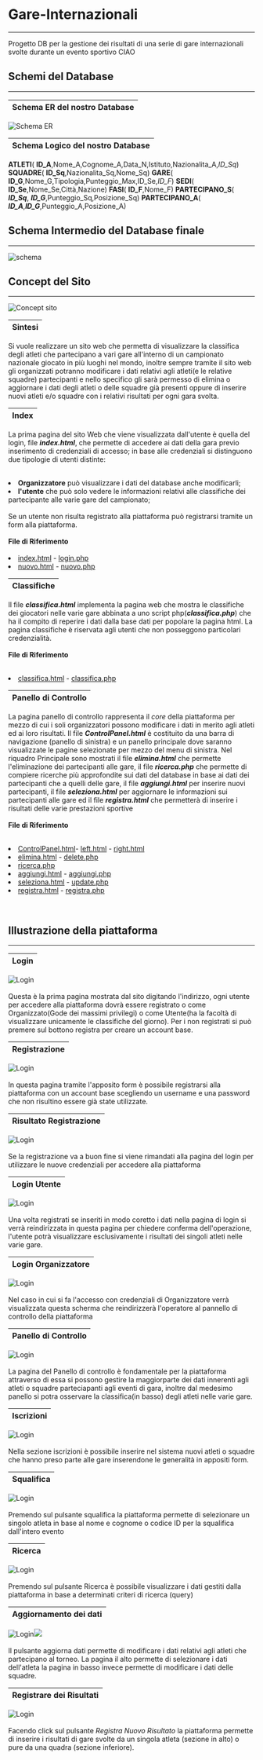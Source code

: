 # Gare-Internazionali
---------------------
Progetto DB per la gestione dei risultati di una serie di gare internazionali svolte durante un evento sportivo
CIAO
## Schemi del Database
---------------------
|**Schema ER del nostro Database**|
|:-----------------------------:|
![Schema ER](source/garesportive.jpg)

|**Schema Logico del nostro Database**|
|-----------------------------------|
**ATLETI**( **ID_A**,Nome_A,Cognome_A,Data_N,Istituto,Nazionalita_A,*ID_Sq*)
**SQUADRE**( **ID_Sq**,Nazionalita_Sq,Nome_Sq)
**GARE**( **ID_G**,Nome_G,Tipologia,Punteggio_Max,ID_Se,*ID_F*)
**SEDI**( **ID_Se**,Nome_Se,Città,Nazione)
**FASI**( **ID_F**,Nome_F)
**PARTECIPANO_S**( ***ID_Sq***, ***ID_G***,Punteggio_Sq,Posizione_Sq)
**PARTECIPANO_A**( ***ID_A***,***ID_G***,Punteggio_A,Posizione_A)

## Schema Intermedio del Database finale
-----------------------------------------

![schema](out.jpg)

## Concept del Sito
-------------------

![Concept sito](source/concept.jpg)


|Sintesi|
|-------|
Si vuole realizzare un sito web che permetta di visualizzare la classifica degli atleti che partecipano a vari gare all'interno di un campionato nazionale giocato in più luoghi nel mondo, inoltre sempre tramite il sito web gli organizzati potranno modificare i dati relativi agli atleti(e le relative squadre) partecipanti e nello specifico gli sarà permesso di elimina o aggiornare i dati degli atleti o delle squadre già presenti oppure di inserire nuovi atleti e/o squadre con i relativi risultati per ogni gara svolta.

|Index|
|-----|
La prima pagina del sito Web che viene visualizzata dall'utente è quella del login, file ***index.html***, che permette di accedere ai dati della gara previo inserimento di credenziali di accesso; in base alle credenziali si distinguono due tipologie di utenti distinte:<br> <br><li>**Organizzatore** può visualizzare i dati del database anche modificarli;<br>  <li>**l'utente** che può solo vedere le informazioni relativi alle classifiche dei partecipante alle varie gare del campionato;<br><br>Se un utente non risulta registrato alla piattaforma può registrarsi tramite un form alla piattaforma.<br><br>**File di Riferimento**<br><br><li>[index.html](index.html) - [login.php](login.php)<li>[nuovo.html](NuovoUtente/nuovo.html) - [nuovo.php](NuovoUtente/nuovo.php)

|Classifiche|
|-----------|
Il file ***classifica.html*** implementa la pagina web che mostra le classifiche dei giocatori nelle varie gare abbinata a uno script php(***classifica.php***) che ha il compito di reperire i dati dalla base dati per popolare la pagina html. La pagina classifiche è riservata agli utenti che non posseggono particolari credenzialità.<br><br>**File di Riferimento**<br><br><li>[classifica.html](classifica.php) - [classifica.php](classifica.php)

|Panello di Controllo|
|--------------------|
La pagina panello di controllo rappresenta il *core* della piattaforma per mezzo di cui i soli organizzatori possono modificare i dati in merito agli atleti ed ai loro risultati. Il file ***ControlPanel.html*** è costituito da una barra di navigazione (panello di sinistra) e un panello principale dove saranno visualizzate le pagine selezionate per mezzo del menu di sinistra. Nel riquadro Principale sono mostrati il file ***elimina.html*** che permette l'eliminazione dei partecipanti alle gare, il file ***ricerca.php*** che permette di compiere ricerche più approfondite sui dati del database in base ai dati dei partecipanti che a quelli delle gare, il file ***aggiungi.html*** per inserire nuovi partecipanti, il file ***seleziona.html*** per aggiornare le informazioni sui partecipanti alle gare ed il file ***registra.html*** che permetterà di inserire i risultati delle varie prestazioni sportive<br><br>**File di Riferimento**<br><br><li>[ControlPanel.html](ControlPanel/ControlPanel.html)- [left.html](ControlPanel/left.html) - [right.html](ControlPanel/right.html)<li>[elimina.html](ControlPanel/EliminaAtleta/elimina.html) - [delete.php](ControlPanel/EliminaAtleta/delete.php)<li>[ricerca.php](ControlPanel/Ricerca/ricerca.php)<li>[aggiungi.html](ControlPanel/NuovoAtleta/aggiungi.html) - [aggiungi.php](ControlPanel/NuovoAtleta/aggiungi.php)<li>[seleziona.html](ControlPanel/ModificaAtleta/seleziona.html) - [update.php](ControlPanel/ModificaAtleta/update.php)<li>[registra.html](ControlPanel/RegistraPunteggio/registra.html) - [registra.php](ControlPanel/RegistraPunteggio/registra.php)


<br>

## Illustrazione della piattaforma
----------------

|Login|
|-----|
![Login](source/login.png)<br><br>Questa è la prima pagina mostrata dal sito digitando l'indirizzo, ogni utente per accedere alla piattaforma dovrà essere registrato o come Organizzato(Gode dei massimi privilegi) o come Utente(ha la facoltà di visualizzare unicamente le classifiche del giorno). Per i non registrati si può premere sul bottono registra per creare un account base.

|Registrazione|
|-----|
![Login](source/registra.png)<br><br>In questa pagina tramite l'apposito form è possibile registrarsi alla piattaforma con un account base scegliendo un username e una password che non risultino essere già state utilizzate.

|Risultato Registrazione|
|-----|
![Login](source/returnR.png)<br><br>Se la registrazione va a buon fine si viene rimandati alla pagina del login per utilizzare le nuove credenziali per accedere alla piattaforma

|Login Utente|
|-----|
![Login](source/returnLogin.png)<br><br>Una volta registrati se inseriti in modo coretto i dati nella pagina di login si verrà reindirizzata in questa pagina per chiedere conferma dell'operazione,  l'utente potrà visualizzare esclusivamente i risultati dei singoli atleti nelle varie gare.

|Login Organizzatore|
|-----|
![Login](source/okAdminLogin.png)<br><br>Nel caso in cui si fa l'accesso con credenziali di Organizzatore verrà visualizzata questa scherma che reindirizzerà l'operatore al pannello di controllo della piattaforma

|Panello di Controllo|
|-----|
![Login](source/ControPanel.png)<br><br>La pagina del Panello di controllo è fondamentale per la piattaforma attraverso di essa si possono gestire la maggiorparte dei dati innerenti agli atleti o squadre parteciapanti agli eventi di gara, inoltre dal medesimo panello si potra osservare la classifica(in basso) degli atleti nelle varie gare.

|Iscrizioni|
|-----|
![Login](source/New_A.png)<br><br>Nella sezione iscrizioni è possibile inserire nel sistema nuovi atleti o squadre che hanno preso parte alle gare inserendone le generalità in appositi form.

|Squalifica|
|-----|
![Login](source/Squalifica.png)<br><br>Premendo sul pulsante squalifica la piattaforma permette di selezionare un singolo atleta in base al nome e cognome o codice ID per la squalifica dall'intero evento

|Ricerca|
|-----|
![Login](source/Squalifica.png)<br><br>Premendo sul pulsante Ricerca è possibile visualizzare i dati gestiti dalla piattaforma in base a determinati criteri di ricerca (query)

|Aggiornamento dei dati|
|-----|
![Login](source/update_atleta.png)![](source/aggiorna.png)<br><br>Il pulsante aggiorna dati permette di modificare i dati relativi agli atleti che partecipano al torneo. La pagina il alto permette di selezionare i dati dell'atleta la pagina in basso invece permette di modificare i dati delle squadre.

|Registrare dei Risultati|
|-----|
![Login](source/registraResult.png)<br><br>Facendo click sul pulsante *Registra Nuovo Risultato* la piattaforma permette di inserire i risultati di gare svolte da un singola atleta (sezione in alto) o pure da una quadra (sezione inferiore).

